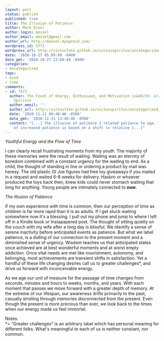 ```yaml
---
layout: post
status: publish
published: true
title: The Illusion of Patience
author: Mark Essel
author_login: messel
author_email: messel@gmail.com
author_url: http://messel.myopenid.com/
wordpress_id: 5771
wordpress_url: http://victusfate.github.io/victusspiritus/uncategorized/2010/10/27/the-illusion-of-patience/
date: '2010-10-27 05:09:49 -0400'
date_gmt: '2010-10-27 12:09:49 -0400'
categories:
- Uncategorized
tags:
- mind
- time
comments:
- id: 7472
  author: The Fount of Energy, Enthusiasm, and Motivation is&#8230; &raquo; Victus
    Spiritus
  author_email: ''
  author_url: http://victusfate.github.io/victusspiritus/uncategorized/2010/11/11/the-fount-of-energy-enthusiasm-and-motivation-is/
  date: '2010-11-11 06:48:46 -0500'
  date_gmt: '2010-11-11 13:48:46 -0500'
  content: "[...] the illusion of patience I related patience to age. The measure
    of increased patience is based on a shift in relative [...]"
---
```

<p><em>Youthful Energy and the Flow of Time</em></p>
<p>I can clearly recall frustrating moments from my youth. The majority of these memories were the result of waiting. Waiting was an eternity of boredom combined with a constant urgency for the waiting to end. As a child, the thought of standing in line or ordering a product by mail was heresy. The old plastic GI Joe figures had free toy giveaways if you mailed in a request and waited 6-8 weeks for delivery. Hasbro or whoever produced the toys back then, knew kids could never stomach waiting that long for anything. Young people are intimately connected to <strong>now</strong>.</p>
<p><em>The Illusion of Patience</em></p>
<p>If my own experience with time is common, then our perception of time as children is far more rapid than it is as adults. If I get stuck waiting somewhere now it's a blessing. I pull out my phone and jump to where I left off in a Kindle book or Instapapered post. The thought of sitting quietly on the couch with my wife after a long day is blissful. We identify a sense of serene inactivity before anticipated events as patience. But what we label patience, is a dulling of our connection to the present moment and a diminished sense of urgency. Wisdom teaches us that anticipated states once achieved are at best wonderful moments and at worst empty addiction. Once vital needs are met like nourishment, autonomy, and belonging, most achievements are transient shifts in satisfaction. Yet a handful of these life changing desires call us to greater challenges*, and drive us forward with inconceivable energy.</p>
<p>As we age our unit of measure for the passage of time changes from seconds, minutes and hours to weeks, months, and years. With each moment that passes we move forward with a greater depth of memory. At the extreme of our lifespan, our awareness drifts primarily to the past, casually strolling through memories disconnected from the present. Even though the present is more precious than ever, we look back to the times when our energy made us feel immortal.</p>
<p>Notes:<br />
*= "Greater challenges" is an arbitrary label which has personal meaning for different folks. What's meaningful to each of us is neither constant, nor common.</p>
